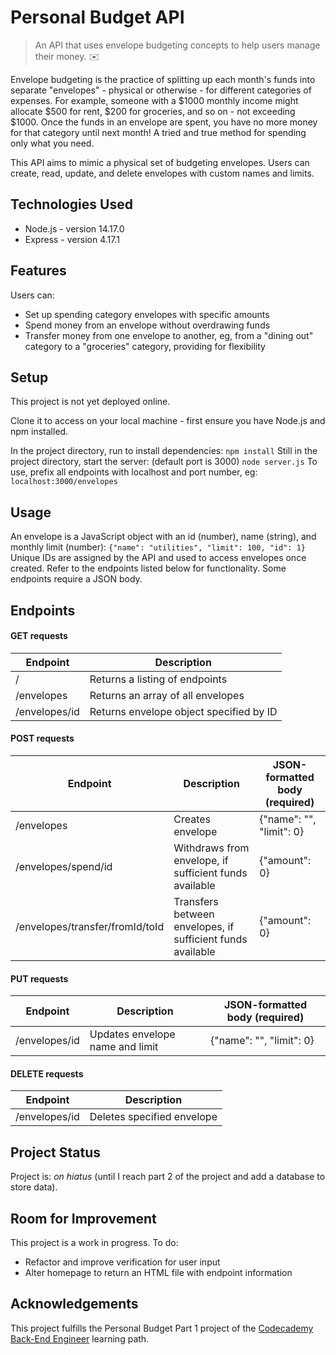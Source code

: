 # Personal Budget API 
> An API that uses envelope budgeting concepts to help users manage their money. :envelope:

Envelope budgeting is the practice of splitting up each month's funds into separate "envelopes" - physical or otherwise - for different categories of expenses. For example, someone with a $1000 monthly income might allocate $500 for rent, $200 for groceries, and so on - not exceeding $1000. Once the funds in an envelope are spent, you have no more money for that category until next month! A tried and true method for spending only what you need.

This API aims to mimic a physical set of budgeting envelopes. Users can create, read, update, and delete envelopes with custom names and limits.

## Technologies Used
- Node.js - version 14.17.0
- Express - version 4.17.1

## Features
Users can:
- Set up spending category envelopes with specific amounts
- Spend money from an envelope without overdrawing funds
- Transfer money from one envelope to another, eg, from a "dining out" category to a "groceries" category, providing for flexibility

## Setup
This project is not yet deployed online. 

Clone it to access on your local machine - first ensure you have Node.js and npm installed.

In the project directory, run to install dependencies:
`npm install`
Still in the project directory, start the server:  (default port is 3000)
`node server.js`
To use, prefix all endpoints with localhost and port number, eg:
`localhost:3000/envelopes`

## Usage
An envelope is a JavaScript object with an id (number), name (string), and monthly limit (number):
`{"name": "utilities", "limit": 100, "id": 1}`
Unique IDs are assigned by the API and used to access envelopes once created. 
Refer to the endpoints listed below for functionality. Some endpoints require a JSON body.

## Endpoints
#### GET requests
| Endpoint      | Description                             |
|---------------|-----------------------------------------|
| /             | Returns a listing of endpoints          |
| /envelopes    | Returns an array of all envelopes       |
| /envelopes/id | Returns envelope object specified by ID |
#### POST requests
| Endpoint                        | Description                                                | JSON-formatted body (required) |
|---------------------------------|------------------------------------------------------------|--------------------------------|
| /envelopes                      | Creates envelope                                           | {"name": "", "limit": 0}       |
| /envelopes/spend/id             | Withdraws from envelope, if sufficient funds available     | {"amount": 0}                  |
| /envelopes/transfer/fromId/toId | Transfers between envelopes, if sufficient funds available | {"amount": 0}                  |
#### PUT requests
| Endpoint      | Description                     | JSON-formatted body (required) |
|---------------|---------------------------------|--------------------------------|
| /envelopes/id | Updates envelope name and limit | {"name": "", "limit": 0}       |
#### DELETE requests
| Endpoint      | Description                |
|---------------|----------------------------|
| /envelopes/id | Deletes specified envelope |

## Project Status
Project is: _on hiatus_ (until I reach part 2 of the project and add a database to store data).

## Room for Improvement
This project is a work in progress.
To do:
- Refactor and improve verification for user input
- Alter homepage to return an HTML file with endpoint information

## Acknowledgements
This project fulfills the Personal Budget Part 1 project of the [Codecademy Back-End Engineer](https://www.codecademy.com/learn/paths/back-end-engineer-career-path) learning path.
